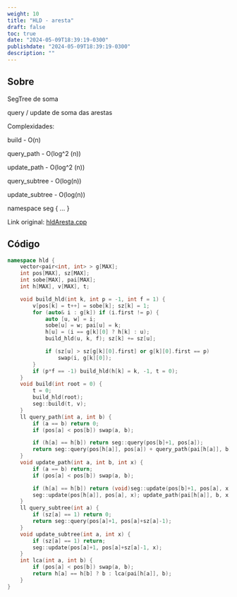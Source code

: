 ```yaml
---
weight: 10
title: "HLD - aresta"
draft: false
toc: true
date: "2024-05-09T18:39:19-0300"
publishdate: "2024-05-09T18:39:19-0300"
description: ""
---
```


## Sobre
 SegTree de soma

 query / update de soma das arestas



 Complexidades:

 build - O(n)

 query_path - O(log^2 (n))

 update_path - O(log^2 (n))

 query_subtree - O(log(n))

 update_subtree - O(log(n))



 namespace seg { ... }



Link original: [hldAresta.cpp](https://github.com/brunomaletta/Biblioteca/tree/master/Codigo/Grafos/LCA-HLD/hldAresta.cpp)

## Código
```cpp
namespace hld {
	vector<pair<int, int> > g[MAX];
	int pos[MAX], sz[MAX];
	int sobe[MAX], pai[MAX];
	int h[MAX], v[MAX], t;

	void build_hld(int k, int p = -1, int f = 1) {
		v[pos[k] = t++] = sobe[k]; sz[k] = 1;
		for (auto& i : g[k]) if (i.first != p) {
			auto [u, w] = i;
			sobe[u] = w; pai[u] = k;
			h[u] = (i == g[k][0] ? h[k] : u);
			build_hld(u, k, f); sz[k] += sz[u];

			if (sz[u] > sz[g[k][0].first] or g[k][0].first == p)
				swap(i, g[k][0]);
		}
		if (p*f == -1) build_hld(h[k] = k, -1, t = 0);
	}
	void build(int root = 0) {
		t = 0;
		build_hld(root);
		seg::build(t, v);
	}
	ll query_path(int a, int b) {
		if (a == b) return 0;
		if (pos[a] < pos[b]) swap(a, b);

		if (h[a] == h[b]) return seg::query(pos[b]+1, pos[a]);
		return seg::query(pos[h[a]], pos[a]) + query_path(pai[h[a]], b);
	}
	void update_path(int a, int b, int x) {
		if (a == b) return;
		if (pos[a] < pos[b]) swap(a, b);

		if (h[a] == h[b]) return (void)seg::update(pos[b]+1, pos[a], x);
		seg::update(pos[h[a]], pos[a], x); update_path(pai[h[a]], b, x);
	}
	ll query_subtree(int a) {
		if (sz[a] == 1) return 0;
		return seg::query(pos[a]+1, pos[a]+sz[a]-1);
	}
	void update_subtree(int a, int x) {
		if (sz[a] == 1) return;
		seg::update(pos[a]+1, pos[a]+sz[a]-1, x);
	}
	int lca(int a, int b) {
		if (pos[a] < pos[b]) swap(a, b);
		return h[a] == h[b] ? b : lca(pai[h[a]], b);
	}
}
```
